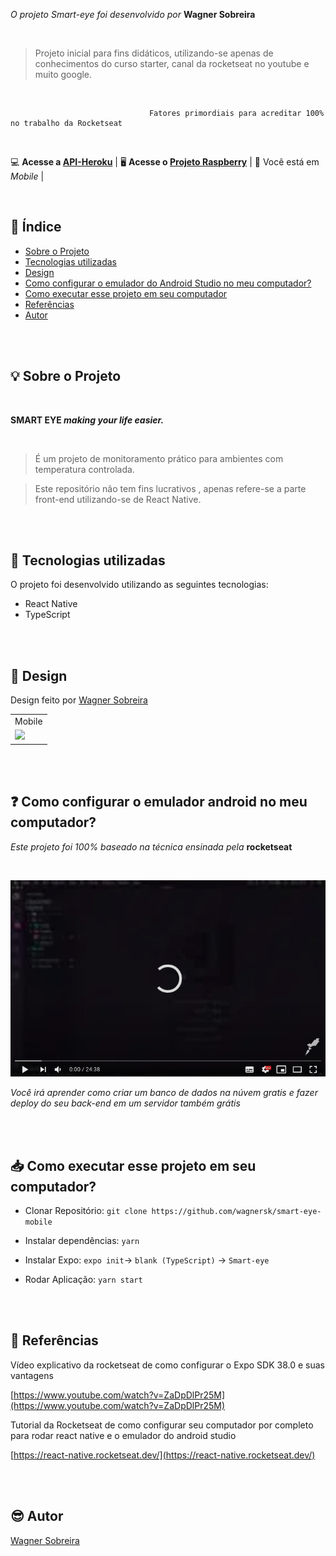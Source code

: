 
*O projeto Smart-eye foi desenvolvido por* **Wagner Sobreira**

<br>

> Projeto inicial para fins didáticos, utilizando-se apenas de conhecimentos do curso starter, canal da rocketseat no youtube e muito google.

<br>

                                   Fatores primordiais para acreditar 100% no trabalho da Rocketseat 

<br>


💻 **Acesse a [API-Heroku](https://github.com/wagnersk/smart-eye-api-heroku)** | 
🖥 **Acesse o [Projeto Raspberry](https://github.com/wagnersk/smart-eye-raspberry-dht-11)** | 
📱 Você está em *Mobile* |

<br>

## 📑 Índice

- [Sobre o Projeto](#-sobre-o-projeto)
- [Tecnologias utilizadas](#-tecnologias-utilizadas)
- [Design](#-design)
- [Como configurar o emulador do Android Studio no meu computador?](#-como-configurar-o-emulador-do-android-studio-no-meu-computador)
- [Como executar esse projeto em seu computador](#-como-executar-esse-projeto-em-seu-computador)
- [Referências](#-referências)
- [Autor](#%EF%B8%8F--autor)

<br><br>

## 💡 Sobre o Projeto

<br>

**SMART EYE  _making your life easier._**

<br>

> É um projeto de monitoramento prático para ambientes com temperatura controlada.<br>

> Este repositório não tem fins lucrativos , apenas refere-se a parte front-end utilizando-se de React Native.

<br><br>

## 🚀 Tecnologias utilizadas

O projeto foi desenvolvido utilizando as seguintes tecnologias:

- React Native
- TypeScript

<br><br>

## 🎨 Design

Design feito por [Wagner Sobreira](https://www.linkedin.com/in/wagner-sobreira-395b66167/)

<table>
  <tr>
    <td colspan="2">Mobile</td>
  </tr>
  <tr>
 <td><img src="https://github.com/wagnersk/smart-eye-mobile/blob/master/image/smart-eye.gif" width="200" /></td>
  </tr>
</table>

<br><br>

## :question: Como configurar o emulador android no meu computador?

*Este projeto foi 100% baseado na técnica ensinada pela* **rocketseat** 

<br>

[![Watch the video](https://github.com/wagnersk/smart-eye-api-heroku/blob/master/image/youtubeloading.jpeg)](https://www.youtube.com/watch?v=ZaDpDlPr25M)

*Você irá aprender como criar um banco de dados na núvem gratis e fazer deploy do seu back-end em um servidor também grátis*

<br><br>

## 📥 Como executar esse projeto em seu computador?

- Clonar Repositório: `git clone https://github.com/wagnersk/smart-eye-mobile`

- Instalar dependências: `yarn`

- Instalar Expo: `expo init`->  `blank (TypeScript)` -> `Smart-eye`

- Rodar Aplicação: `yarn start`

<br><br>

## 📕 Referências

Vídeo explicativo da rocketseat de como configurar o Expo SDK 38.0 e suas vantagens 

[https://www.youtube.com/watch?v=ZaDpDlPr25M](https://www.youtube.com/watch?v=ZaDpDlPr25M)


Tutorial da Rocketseat de como configurar seu computador por completo para rodar react native e o emulador do android studio

[https://react-native.rocketseat.dev/](https://react-native.rocketseat.dev/)

<br><br>


## 😎️  Autor

[Wagner Sobreira](https://www.linkedin.com/in/wagner-sobreira-395b66167/)
